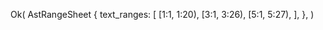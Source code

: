Ok(
    AstRangeSheet {
        text_ranges: [
            [1:1, 1:20),
            [3:1, 3:26),
            [5:1, 5:27),
        ],
    },
)